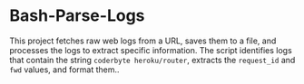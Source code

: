 # Bash-Parse-Logs
This project fetches raw web logs from a URL, saves them to a file, and processes the logs to extract specific information. The script identifies logs that contain the string `coderbyte heroku/router`, extracts the `request_id` and `fwd` values, and format them..
